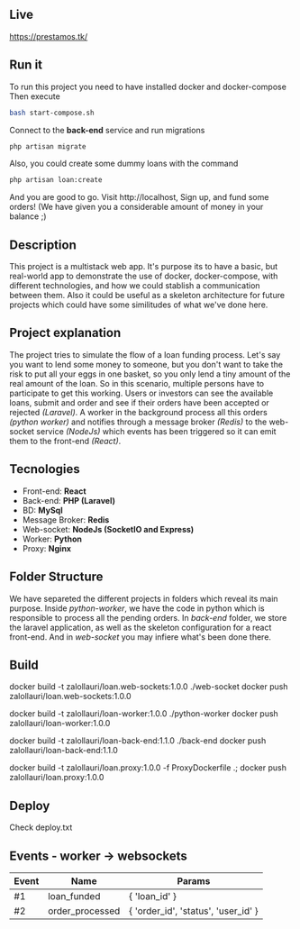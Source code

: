 
## Live
https://prestamos.tk/

## Run it
To run this project you need to have installed docker and docker-compose 
Then execute
```sh
bash start-compose.sh
```
Connect to the **back-end** service and run migrations
```sh
php artisan migrate
```
Also, you could create some dummy loans with the command
```sh
php artisan loan:create
```
And you are good to go.
Visit http://localhost, Sign up, and fund some orders! (We have given you a considerable amount of money in your balance ;)




## Description
This project is a multistack web app. It's purpose its to have a basic, but real-world app to demonstrate the use of docker, docker-compose, with different technologies, and how we could stablish a communication between them. Also it could be useful as a skeleton architecture for future projects which could have some similitudes of what we've done here.

## Project explanation
The project tries to simulate the flow of a loan funding process. Let's say you want to lend some money to someone, but you don't want to take the risk to put all your eggs in one basket, so you only lend a tiny amount of the real amount of the loan. So in this scenario, multiple persons have to participate to get this working.
Users or investors can see the available loans, submit and order and see if their orders have been accepted or rejected *(Laravel)*. A worker in the background process all this orders *(python worker)* and notifies through a message broker *(Redis)* to the web-socket service *(NodeJs)* which events has been triggered so it can emit them to the front-end *(React)*.

## Tecnologies
- Front-end:       **React**
- Back-end:        **PHP (Laravel)**
- BD:              **MySql**
- Message Broker:  **Redis**
- Web-socket:      **NodeJs (SocketIO and Express)**
- Worker:          **Python**
- Proxy:           **Nginx**


## Folder Structure
We have separeted the different projects in folders which reveal its main purpose.
Inside *python-worker*, we have the code in python which is responsible to process all the pending orders.
In *back-end* folder, we store the laravel application, as well as the skeleton configuration for a react front-end.
And in *web-socket* you may infiere what's been done there.


## Build

docker build -t zalollauri/loan.web-sockets:1.0.0 ./web-socket
docker push  zalollauri/loan.web-sockets:1.0.0

docker build -t zalollauri/loan-worker:1.0.0 ./python-worker
docker push  zalollauri/loan-worker:1.0.0

docker build -t zalollauri/loan-back-end:1.1.0 ./back-end
docker push  zalollauri/loan-back-end:1.1.0

docker build -t zalollauri/loan.proxy:1.0.0 -f ProxyDockerfile .;
docker push  zalollauri/loan.proxy:1.0.0



##  Deploy

Check deploy.txt


## Events - worker -> websockets
| Event | Name            | Params                              |
|-------|-----------------|-------------------------------------|
| #1    | loan_funded     | { 'loan_id' }                       |
| #2    | order_processed | { 'order_id', 'status', 'user_id' } |